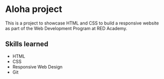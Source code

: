 # Aloha project
This is a project to showcase HTML and CSS to build a responsive website as part of the Web Development Program at RED Academy.

## Skills learned
- HTML
- CSS
- Responsive Web Design
- Git
